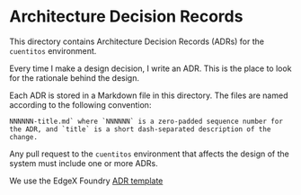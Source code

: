 # Architecture Decision Records

This directory contains Architecture Decision Records (ADRs) for the `cuentitos` environment.

Every time I make a design decision, I write an ADR. This is the place to look for the rationale behind the design.

Each ADR is stored in a Markdown file in this directory. The files are named according to the following convention:

```
NNNNNN-title.md` where `NNNNNN` is a zero-padded sequence number for the ADR, and `title` is a short dash-separated description of the change.
```

Any pull request to the `cuentitos` environment that affects the design of the system must include one or more ADRs.

We use the EdgeX Foundry [ADR template](https://github.com/joelparkerhenderson/architecture-decision-record/tree/main/locales/en/templates/decision-record-template-by-edgex)
